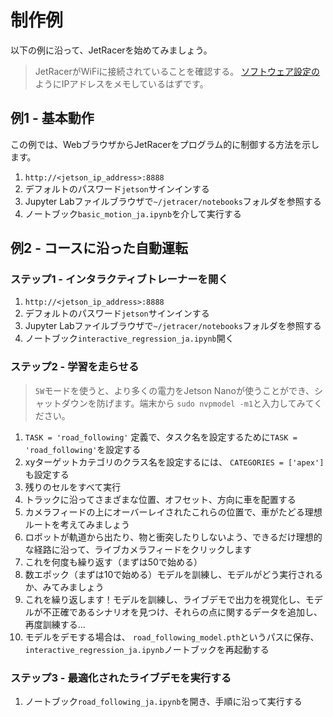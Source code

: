 
# 制作例

以下の例に沿って、JetRacerを始めてみましょう。

>  JetRacerがWiFiに接続されていることを確認する。 [ソフトウェア設定の](software_setup.md)ようにIPアドレスをメモしているはずです。

## 例1 - 基本動作

この例では、WebブラウザからJetRacerをプログラム的に制御する方法を示します。

1.  `http://<jetson_ip_address>:8888`
1. デフォルトのパスワード`jetson`サインインする
1.  Jupyter Labファイルブラウザで`~/jetracer/notebooks`フォルダを参照する
1. ノートブック`basic_motion_ja.ipynb`を介して実行する

## 例2 - コースに沿った自動運転

### ステップ1  - インタラクティブトレーナーを開く

1.  `http://<jetson_ip_address>:8888`
1. デフォルトのパスワード`jetson`サインインする
1.  Jupyter Labファイルブラウザで`~/jetracer/notebooks`フォルダを参照する
1. ノートブック`interactive_regression_ja.ipynb`開く

### ステップ2  - 学習を走らせる

> `5W`モードを使うと、より多くの電力をJetson Nanoが使うことができ、シャットダウンを防げます。端末から `sudo nvpmodel -m1`と入力してみてください。

1.  `TASK = 'road_following'` 定義で、タスク名を設定するために`TASK = 'road_following'`を設定する
1.  xyターゲットカテゴリのクラス名を設定するには、 `CATEGORIES = ['apex']`も設定する
1. 残りのセルをすべて実行
1. トラックに沿ってさまざまな位置、オフセット、方向に車を配置する
1. カメラフィードの上にオーバーレイされたこれらの位置で、車がたどる理想ルートを考えてみましょう
1. ロボットが軌道から出たり、物と衝突したりしないよう、できるだけ理想的な経路に沿って、ライブカメラフィードをクリックします
1. これを何度も繰り返す（まずは50で始める）
1. 数エポック（まずは10で始める）モデルを訓練し、モデルがどう実行されるか、みてみましょう
1. これを繰り返します！モデルを訓練し、ライブデモで出力を視覚化し、モデルが不正確であるシナリオを見つけ、それらの点に関するデータを追加し、再度訓練する...
1. モデルをデモする場合は、 `road_following_model.pth`というパスに保存、`interactive_regression_ja.ipynb`ノートブックを再起動する

### ステップ3  - 最適化されたライブデモを実行する
1. ノートブック`road_following_ja.ipynb`を開き、手順に沿って実行する
